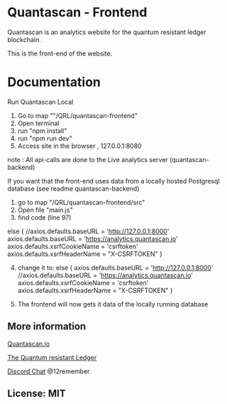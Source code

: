 # Quantascan - Frontend

Quantascan is an analytics website for the quantum resistant ledger blockchain.

This is the front-end of the website.


# Documentation

Run Quantascan Local
1. Go to map ""/QRL/quantascan-frontend"
2. Open terminal
3. run "npm install"
3. run "npm run dev"
4. Access site in the browser , 127.0.0.1:8080

note : All api-calls are done to the Live analytics server (quantascan-backend)

If you want that the front-end uses data from a locally hosted Postgresql database (see readme quantascan-backend)
1. go to map "/QRL/quantascan-frontend/src"
2. Open file "main.js"
3. find code (line 97) 

else {
 //axios.defaults.baseURL = 'http://127.0.0.1:8000'
 axios.defaults.baseURL = 'https://analytics.quantascan.io'
 axios.defaults.xsrfCookieName = 'csrftoken'
 axios.defaults.xsrfHeaderName = "X-CSRFTOKEN"
}

4. change it to:
else {
 axios.defaults.baseURL = 'http://127.0.0.1:8000'
 //axios.defaults.baseURL = 'https://analytics.quantascan.io'
 axios.defaults.xsrfCookieName = 'csrftoken'
 axios.defaults.xsrfHeaderName = "X-CSRFTOKEN"
}

5. The frontend will now gets it data of the locally running database 



## More information

[Quantascan.io](https://www.quantascan.io "Quantascan.io")

[The Quantum resistant Ledger](https://www.theqrl.org/ "The QRL homepage")

[Discord Chat](https://discord.gg/RcR9WzX "Discord Chat") @12remember



## License: MIT


